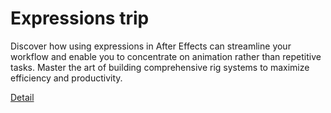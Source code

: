 # Expressions trip

Discover how using expressions in After Effects can streamline your workflow and enable you to concentrate on animation rather than repetitive tasks. Master the art of building comprehensive rig systems to maximize efficiency and productivity. 

[Detail](https://eduitfree.com/courses/expressions-trip)